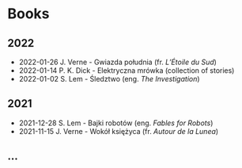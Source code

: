 # Books

## 2022

- 2022-01-26 J. Verne - Gwiazda południa (fr. *L’Étoile du Sud*)
- 2022-01-14 P. K. Dick - Elektryczna mrówka (collection of stories)
- 2022-01-02 S. Lem - Śledztwo (eng. *The Investigation*)


## 2021

- 2021-12-28 S. Lem - Bajki robotów (eng. *Fables for Robots*)
- 2021-11-15 J. Verne - Wokół księżyca (fr. *Autour de la Lunea*)


## ...
